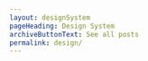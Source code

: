 ```yaml
---
layout: designSystem
pageHeading: Design System
archiveButtonText: See all posts
permalink: design/
---
```


